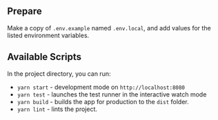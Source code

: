 ## Prepare

Make a copy of `.env.example` named `.env.local`, and add values for the listed environment variables.

## Available Scripts

In the project directory, you can run:

-   `yarn start` - development mode on `http://localhost:8080`
-   `yarn test` - launches the test runner in the interactive watch mode
-   `yarn build` - builds the app for production to the `dist` folder.
-   `yarn lint` - lints the project.
